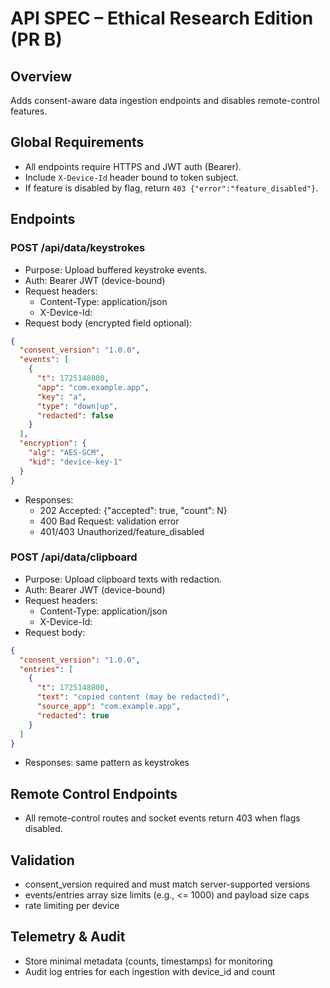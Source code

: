 # API SPEC – Ethical Research Edition (PR B)

## Overview
Adds consent-aware data ingestion endpoints and disables remote-control features.

## Global Requirements
- All endpoints require HTTPS and JWT auth (Bearer).
- Include `X-Device-Id` header bound to token subject.
- If feature is disabled by flag, return `403 {"error":"feature_disabled"}`.

## Endpoints

### POST /api/data/keystrokes
- Purpose: Upload buffered keystroke events.
- Auth: Bearer JWT (device-bound)
- Request headers:
  - Content-Type: application/json
  - X-Device-Id: <uuid>
- Request body (encrypted field optional):
```json
{
  "consent_version": "1.0.0",
  "events": [
    {
      "t": 1725148800,
      "app": "com.example.app",
      "key": "a",
      "type": "down|up",
      "redacted": false
    }
  ],
  "encryption": {
    "alg": "AES-GCM",
    "kid": "device-key-1"
  }
}
```
- Responses:
  - 202 Accepted: {"accepted": true, "count": N}
  - 400 Bad Request: validation error
  - 401/403 Unauthorized/feature_disabled

### POST /api/data/clipboard
- Purpose: Upload clipboard texts with redaction.
- Auth: Bearer JWT (device-bound)
- Request headers:
  - Content-Type: application/json
  - X-Device-Id: <uuid>
- Request body:
```json
{
  "consent_version": "1.0.0",
  "entries": [
    {
      "t": 1725148800,
      "text": "copied content (may be redacted)",
      "source_app": "com.example.app",
      "redacted": true
    }
  ]
}
```
- Responses: same pattern as keystrokes

## Remote Control Endpoints
- All remote-control routes and socket events return 403 when flags disabled.

## Validation
- consent_version required and must match server-supported versions
- events/entries array size limits (e.g., <= 1000) and payload size caps
- rate limiting per device

## Telemetry & Audit
- Store minimal metadata (counts, timestamps) for monitoring
- Audit log entries for each ingestion with device_id and count
